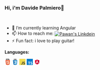 ### Hi, i'm Davide Palmiero👋

<br>

- 🌱 I’m currently learning Angular
- 📫 How to reach me: <a href="https://www.linkedin.com/in/davide-palmiero/">
  <img align="center" alt="Pawan's Linkdein" width="22px" src="https://img.icons8.com/fluency/48/000000/linkedin.png" />
</a> <br>
 - ⚡ Fun fact: i love to play guitar!


**Languages:** 

<code><img height="20" src="https://raw.githubusercontent.com/github/explore/80688e429a7d4ef2fca1e82350fe8e3517d3494d/topics/html/html.png"></code>
<code><img height="20" src="https://raw.githubusercontent.com/github/explore/80688e429a7d4ef2fca1e82350fe8e3517d3494d/topics/css/css.png"></code>
<code><img height="20" src="https://raw.githubusercontent.com/github/explore/80688e429a7d4ef2fca1e82350fe8e3517d3494d/topics/javascript/javascript.png"></code>
<code><img height="20" src="https://raw.githubusercontent.com/github/explore/80688e429a7d4ef2fca1e82350fe8e3517d3494d/topics/typescript/typescript.png"></code>
<code><img height="20" src="https://raw.githubusercontent.com/github/explore/80688e429a7d4ef2fca1e82350fe8e3517d3494d/topics/angular/angular.png"></code>
